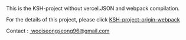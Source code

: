 This is the KSH-project without vercel.JSON and webpack compilation.

For the details of this project, please click <a href="https://github.com/wooiseong/KSH-project-origin-webpack">KSH-project-origin-webpack</a>

Contact :  <a href= "mailto:wooiseongseong96@gmail.com">&nbsp;wooiseongseong96@gmail.com</a>
